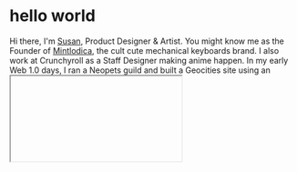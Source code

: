 # hello world

<p>
  Hi there, I'm <a href="https://bysusanlin.com">Susan</a>, Product Designer & Artist. You might know me as the Founder of  <a href="https://mintlodica.com">Mintlodica</a>, the cult cute mechanical keyboards brand. I also work at Crunchyroll as a Staff Designer making anime happen. In my early Web 1.0 days, I ran a Neopets guild and built a Geocities site using an <code><iframe></code> layout. This was the beginning of my love for the web.
</p>
<p>
  These days, I find joy in <a href="https://instagram.com/sondering.art">Stained Glass</a>. Find out on <a href="https://xoxo.zone/@sonder" rel="me">Mastodon</a> or <a href="https://bsky.app/profile/sondering.art">Bluesky</a>.
</p>

<hr>

<p align="center">
  <a href="https://mintlodica.com"><kbd>shop mechanical keyboards</kbd></a> ✵ <a href="https://bysusanlin.com"><kbd>visit my personal website</kbd></a>
</p>

<hr>

<img src="https://xoxo-media.sfo2.cdn.digitaloceanspaces.com/media_attachments/files/111/988/322/713/226/529/original/2fb22356944e7fc4.jpg" alt="Mechanical keyboard top down."/>

<img src="https://xoxo-media.sfo2.cdn.digitaloceanspaces.com/media_attachments/files/113/755/876/052/377/881/original/f1ab0dcc2f70548c.jpg" alt="Stained glass snake pieces."/>
